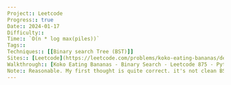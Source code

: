 ```yaml
---
Project:: Leetcode
Progress:: true
Date:: 2024-01-17
Difficulty:: 
Time:: `O(n * log max(piles))`
Tags:: 
Techniques:: [[Binary search Tree (BST)]]
Sites:: [Leetcode](https://leetcode.com/problems/koko-eating-bananas/description/)
Walkthrough:: [Koko Eating Bananas - Binary Search - Leetcode 875 - Python - YouTube](https://www.youtube.com/watch?v=U2SozAs9RzA)
Note:: Reasonable. My first thought is quite correct. it's not clean BST and O(log n). Need to sacrifice looping piles to sum up to find min hours
---
```

